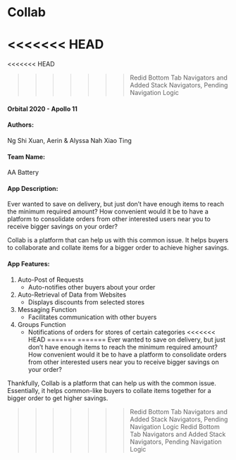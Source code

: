 # Collab

<<<<<<< HEAD
=======
<<<<<<< HEAD
>>>>>>> Redid Bottom Tab Navigators and Added Stack Navigators, Pending Navigation Logic
#### Orbital 2020 - Apollo 11

#### Authors: 
Ng Shi Xuan, Aerin & Alyssa Nah Xiao Ting

#### Team Name: 
AA Battery

#### App Description:

Ever wanted to save on delivery, but just don’t have enough items to reach the minimum required amount? How convenient would it be to have a platform to consolidate orders from other interested users near you to receive bigger savings on your order?

Collab is a platform that can help us with this common issue. It helps buyers to collaborate and collate items for a bigger order to achieve higher savings.

#### App Features:
1. Auto-Post of Requests
   - Auto-notifies other buyers about your order
2. Auto-Retrieval of Data from Websites 
   - Displays discounts from selected stores 
3. Messaging Function
   - Facilitates communication with other buyers
4. Groups Function
   - Notifications of orders for stores of certain categories
<<<<<<< HEAD
=======
=======
Ever wanted to save on delivery, but just don’t have enough items to reach the minimum required amount? How convenient would it be to have a platform to consolidate orders from other interested users near you to receive bigger savings on your order?

Thankfully, Collab is a platform that can help us with the common issue. Essentially, it helps common-like buyers to collate items together for a bigger order to get higher savings.
>>>>>>> Redid Bottom Tab Navigators and Added Stack Navigators, Pending Navigation Logic
>>>>>>> Redid Bottom Tab Navigators and Added Stack Navigators, Pending Navigation Logic
